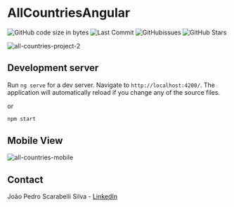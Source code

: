 # AllCountriesAngular

![GitHub code size in bytes](https://img.shields.io/github/languages/code-size/jpss14/all-countries-angular)
![Last Commit](https://img.shields.io/github/last-commit/jpss14/all-countries-angular)
![GitHubissues](https://img.shields.io/github/issues/jpss14/all-countries-angular)
![GitHub Stars](https://img.shields.io/github/stars/jpss14/all-countries-angular)

![all-countries-project-2](https://github.com/user-attachments/assets/7d070943-0ff9-4394-9be2-141cda354562)

## Development server

Run `ng serve` for a dev server. Navigate to `http://localhost:4200/`. The application will automatically reload if you change any of the source files.

or

```bash
npm start
```

## Mobile View

![all-countries-mobile](https://github.com/user-attachments/assets/2ae81f42-f4bd-4718-8c98-aadb4e97f85d)

## Contact

João Pedro Scarabelli Silva - [LinkedIn](https://www.linkedin.com/notifications/?filter=all)
